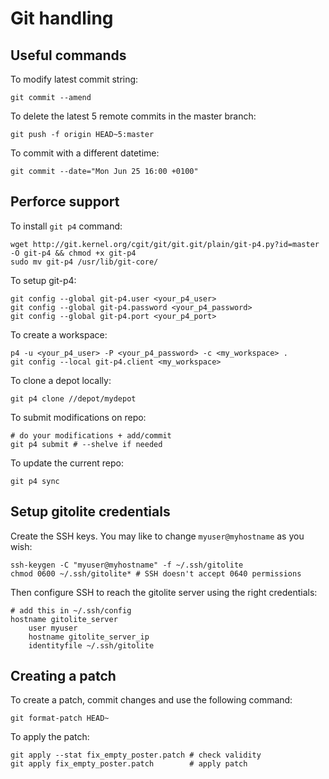 # Git handling

## Useful commands

To modify latest commit string:

    git commit --amend

To delete the latest 5 remote commits in the master branch:

    git push -f origin HEAD~5:master
    
To commit with a different datetime:

    git commit --date="Mon Jun 25 16:00 +0100"

## Perforce support

To install `git p4` command:

    wget http://git.kernel.org/cgit/git/git.git/plain/git-p4.py?id=master -O git-p4 && chmod +x git-p4
    sudo mv git-p4 /usr/lib/git-core/
    
To setup git-p4:

    git config --global git-p4.user <your_p4_user>
    git config --global git-p4.password <your_p4_password>
    git config --global git-p4.port <your_p4_port>
    
To create a workspace:

    p4 -u <your_p4_user> -P <your_p4_password> -c <my_workspace> .
    git config --local git-p4.client <my_workspace>

To clone a depot locally:

    git p4 clone //depot/mydepot
    
To submit modifications on repo:

    # do your modifications + add/commit
    git p4 submit # --shelve if needed
    
To update the current repo:

    git p4 sync

## Setup gitolite credentials

Create the SSH keys. You may like to change `myuser@myhostname` as you wish:

    ssh-keygen -C "myuser@myhostname" -f ~/.ssh/gitolite
    chmod 0600 ~/.ssh/gitolite* # SSH doesn't accept 0640 permissions

Then configure SSH to reach the gitolite server using the right credentials:

    # add this in ~/.ssh/config
    hostname gitolite_server
        user myuser
        hostname gitolite_server_ip
        identityfile ~/.ssh/gitolite

## Creating a patch

To create a patch, commit changes and use the following command:

    git format-patch HEAD~
    
To apply the patch:
    
    git apply --stat fix_empty_poster.patch # check validity
    git apply fix_empty_poster.patch        # apply patch
